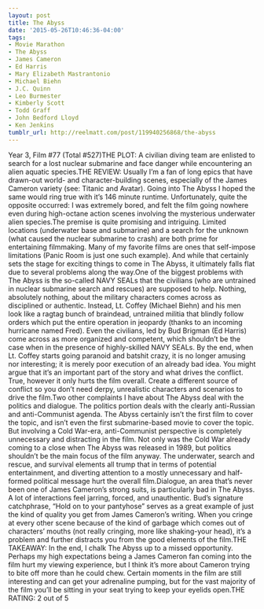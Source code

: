 ```yaml
---
layout: post
title: The Abyss
date: '2015-05-26T10:46:36-04:00'
tags:
- Movie Marathon
- The Abyss
- James Cameron
- Ed Harris
- Mary Elizabeth Mastrantonio
- Michael Biehn
- J.C. Quinn
- Leo Burmester
- Kimberly Scott
- Todd Graff
- John Bedford Lloyd
- Ken Jenkins
tumblr_url: http://reelmatt.com/post/119940256868/the-abyss
---
```

Year 3, Film #77 (Total #527)THE PLOT: A civilian diving team are enlisted to search for a lost nuclear submarine and face danger while encountering an alien aquatic species.THE REVIEW: Usually I’m a fan of long epics that have drawn-out world- and character-building scenes, especially of the James Cameron variety (see: Titanic and Avatar). Going into The Abyss I hoped the same would ring true with it’s 146 minute runtime. Unfortunately, quite the opposite occurred: I was extremely bored, and felt the film going nowhere even during high-octane action scenes involving the mysterious underwater alien species.The premise is quite promising and intriguing. Limited locations (underwater base and submarine) and a search for the unknown (what caused the nuclear submarine to crash) are both prime for entertaining filmmaking. Many of my favorite films are ones that self-impose limitations (Panic Room is just one such example). And while that certainly sets the stage for exciting things to come in The Abyss, it ultimately falls flat due to several problems along the way.One of the biggest problems with The Abyss is the so-called NAVY SEALs that the civilians (who are untrained in nuclear submarine search and rescues) are supposed to help. Nothing, absolutely nothing, about the military characters comes across as disciplined or authentic. Instead, Lt. Coffey (Michael Biehn) and his men look like a ragtag bunch of braindead, untrained militia that blindly follow orders which put the entire operation in jeopardy (thanks to an incoming hurricane named Fred). Even the civilians, led by Bud Brigman (Ed Harris) come across as more organized and competent, which shouldn’t be the case when in the presence of highly-skilled NAVY SEALs. By the end, when Lt. Coffey starts going paranoid and batshit crazy, it is no longer amusing nor interesting; it is merely poor execution of an already bad idea. You might argue that it’s an important part of the story and what drives the conflict. True, however it only hurts the film overall. Create a different source of conflict so you don’t need derpy, unrealistic characters and scenarios to drive the film.Two other complaints I have about The Abyss deal with the politics and dialogue. The politics portion deals with the clearly anti-Russian and anti-Communist agenda. The Abyss certainly isn’t the first film to cover the topic, and isn’t even the first submarine-based movie to cover the topic. But involving a Cold War-era, anti-Communist perspective is completely unnecessary and distracting in the film. Not only was the Cold War already coming to a close when The Abyss was released in 1989, but politics shouldn’t be the main focus of the film anyway. The underwater, search and rescue, and survival elements all trump that in terms of potential entertainment, and diverting attention to a mostly unnecessary and half-formed political message hurt the overall film.Dialogue, an area that’s never been one of James Cameron’s strong suits, is particularly bad in The Abyss. A lot of interactions feel jarring, forced, and unauthentic. Bud’s signature catchphrase, “Hold on to your pantyhose” serves as a great example of just the kind of quality you get from James Cameron’s writing. When you cringe at every other scene because of the kind of garbage which comes out of characters’ mouths (not really cringing, more like shaking-your head), it’s a problem and further distracts you from the good elements of the film.THE TAKEAWAY: In the end, I chalk The Abyss up to a missed opportunity. Perhaps my high expectations being a James Cameron fan coming into the film hurt my viewing experience, but I think it’s more about Cameron trying to bite off more than he could chew. Certain moments in the film are still interesting and can get your adrenaline pumping, but for the vast majority of the film you’ll be sitting in your seat trying to keep your eyelids open.THE RATING: 2 out of 5
